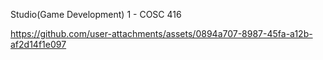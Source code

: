 Studio(Game Development) 1 - COSC 416


https://github.com/user-attachments/assets/0894a707-8987-45fa-a12b-af2d14f1e097

